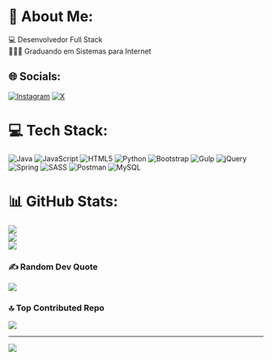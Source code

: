 # 💫 About Me:
💻 Desenvolvedor Full Stack<br>👨🏾‍🎓 Graduando em Sistemas para Internet<br>


## 🌐 Socials:
[![Instagram](https://img.shields.io/badge/Instagram-%23E4405F.svg?logo=Instagram&logoColor=white)](https://instagram.com/dev_vinicius) [![X](https://img.shields.io/badge/X-black.svg?logo=X&logoColor=white)](https://x.com/devvinicius01) 

# 💻 Tech Stack:
![Java](https://img.shields.io/badge/java-%23ED8B00.svg?style=for-the-badge&logo=openjdk&logoColor=white) ![JavaScript](https://img.shields.io/badge/javascript-%23323330.svg?style=for-the-badge&logo=javascript&logoColor=%23F7DF1E) ![HTML5](https://img.shields.io/badge/html5-%23E34F26.svg?style=for-the-badge&logo=html5&logoColor=white) ![Python](https://img.shields.io/badge/python-3670A0?style=for-the-badge&logo=python&logoColor=ffdd54) ![Bootstrap](https://img.shields.io/badge/bootstrap-%238511FA.svg?style=for-the-badge&logo=bootstrap&logoColor=white) ![Gulp](https://img.shields.io/badge/GULP-%23CF4647.svg?style=for-the-badge&logo=gulp&logoColor=white) ![jQuery](https://img.shields.io/badge/jquery-%230769AD.svg?style=for-the-badge&logo=jquery&logoColor=white) ![Spring](https://img.shields.io/badge/spring-%236DB33F.svg?style=for-the-badge&logo=spring&logoColor=white) ![SASS](https://img.shields.io/badge/SASS-hotpink.svg?style=for-the-badge&logo=SASS&logoColor=white) ![Postman](https://img.shields.io/badge/Postman-FF6C37?style=for-the-badge&logo=postman&logoColor=white) ![MySQL](https://img.shields.io/badge/mysql-%2300000f.svg?style=for-the-badge&logo=mysql&logoColor=white)
# 📊 GitHub Stats:
![](https://github-readme-stats.vercel.app/api?username=Dev-Vinicius1&theme=dark&hide_border=false&include_all_commits=true&count_private=true)<br/>
![](https://github-readme-streak-stats.herokuapp.com/?user=Dev-Vinicius1&theme=dark&hide_border=false)<br/>
![](https://github-readme-stats.vercel.app/api/top-langs/?username=Dev-Vinicius1&theme=dark&hide_border=false&include_all_commits=true&count_private=true&layout=compact)

### ✍️ Random Dev Quote
![](https://quotes-github-readme.vercel.app/api?type=horizontal&theme=radical)

### 🔝 Top Contributed Repo
![](https://github-contributor-stats.vercel.app/api?username=Dev-Vinicius1&limit=5&theme=dark&combine_all_yearly_contributions=true)

---
[![](https://visitcount.itsvg.in/api?id=Dev-Vinicius1&icon=0&color=0)](https://visitcount.itsvg.in)

<!-- Proudly created with GPRM ( https://gprm.itsvg.in ) -->
